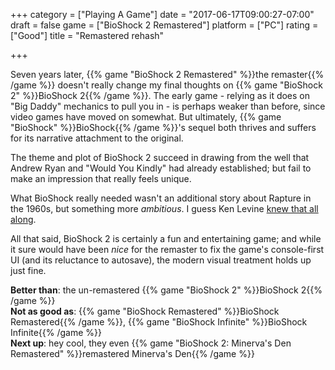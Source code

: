 +++
category = ["Playing A Game"]
date = "2017-06-17T09:00:27-07:00"
draft = false
game = ["BioShock 2 Remastered"]
platform = ["PC"]
rating = ["Good"]
title = "Remastered rehash"

+++

Seven years later, {{% game "BioShock 2 Remastered" %}}the remaster{{% /game %}} doesn't really change my final thoughts on {{% game "BioShock 2" %}}BioShock 2{{% /game %}}.  The early game - relying as it does on "Big Daddy" mechanics to pull you in - is perhaps weaker than before, since video games have moved on somewhat.  But ultimately, {{% game "BioShock" %}}BioShock{{% /game %}}'s sequel both thrives and suffers for its narrative attachment to the original.

The theme and plot of BioShock 2 succeed in drawing from the well that Andrew Ryan and "Would You Kindly" had already established; but fail to make an impression that really feels unique.

What BioShock really needed wasn't an additional story about Rapture in the 1960s, but something more <i>ambitious</i>.  I guess Ken Levine <a href="https://en.wikipedia.org/wiki/BioShock_Infinite#Development">knew that all along</a>.

All that said, BioShock 2 is certainly a fun and entertaining game; and while it sure would have been <i>nice</i> for the remaster to fix the game's console-first UI (and its reluctance to autosave), the modern visual treatment holds up just fine.

<b>Better than</b>: the un-remastered {{% game "BioShock 2" %}}BioShock 2{{% /game %}}  
<b>Not as good as</b>: {{% game "BioShock Remastered" %}}BioShock Remastered{{% /game %}}, {{% game "BioShock Infinite" %}}BioShock Infinite{{% /game %}}  
<b>Next up</b>: hey cool, they even {{% game "BioShock 2: Minerva's Den Remastered" %}}remastered Minerva's Den{{% /game %}}
